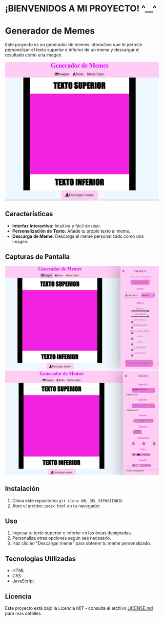 # ¡BIENVENIDOS A MI PROYECTO! ^__^

# Generador de Memes

Este proyecto es un generador de memes interactivo que te permite personalizar el texto superior e inferior de un meme y descargar el resultado como una imagen.

![Alt text](imagenes/image0.png)

## Características

- **Interfaz Interactiva:** Intuitiva y fácil de usar.
- **Personalización de Texto:** Añade tu propio texto al meme.
- **Descarga de Meme:** Descarga el meme personalizado como una imagen.


## Capturas de Pantalla

![!\[Alt text\](image.png)](imagenes/image2.png)
![Alt text](imagenes/image-3.png)

## Instalación

1. Clona este repositorio: `git clone URL_DEL_REPOSITORIO`
2. Abre el archivo `index.html` en tu navegador.

## Uso

1. Ingresa tu texto superior e inferior en las áreas designadas.
2. Personaliza otras opciones según sea necesario.
3. Haz clic en "Descargar meme" para obtener tu meme personalizado.


## Tecnologías Utilizadas

- HTML
- CSS
- JavaScript




## Licencia

Este proyecto está bajo la Licencia MIT - consulta el archivo [LICENSE.md](LICENSE.md) para más detalles.


